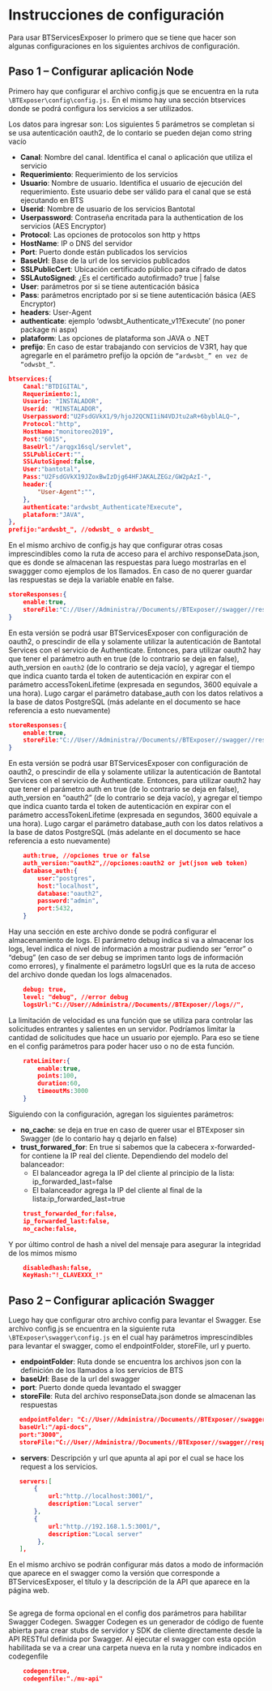 # Instrucciones de configuración 

Para usar BTServicesExposer lo primero que se tiene que hacer son algunas configuraciones en los 
siguientes archivos de configuración.

## Paso 1 – Configurar aplicación Node

Primero hay que configurar el archivo config.js que se encuentra en la ruta `\BTExposer\config\config.js.` 
En el mismo hay una sección btservices donde se podrá configura los 
servicios a ser utilizados. 

Los datos para ingresar son:
Los siguientes 5 parámetros se completan si se usa autenticación oauth2, de lo contario se pueden 
dejan como string vacío

* **Canal**:  Nombre del canal. Identifica el canal o aplicación que utiliza el servicio
* **Requerimiento**: Requerimiento de los servicios
* **Usuario**: Nombre de usuario. Identifica el usuario de ejecución del requerimiento. Este  usuario debe ser válido para el canal que se está ejecutando en BTS
*  **Userid**: Nombre de usuario de los servicios Bantotal
*  **Userpassword**: Contraseña encritada para la authentication de los servicios (AES Encryptor)
*  **Protocol**: Las opciones de protocolos son http y https
*  **HostName**: IP o DNS del servidor
* **Port**: Puerto donde están publicados los servicios 
* **BaseUrl**: Base de la url de los servicios publicados
* **SSLPublicCert**: Ubicación certificado público para cifrado de datos
* **SSLAutoSigned**: ¿Es el certificado autofirmado? true | false
* **User**: parámetros por si se tiene autenticación básica
* **Pass**: parámetros encriptado por si se tiene autenticación básica (AES Encryptor)
* **headers**: User-Agent
* **authenticate**: ejemplo ‘odwsbt_Authenticate_v1?Execute’ (no poner package ni aspx)
* **plataform**: Las opciones de plataforma son JAVA o .NET 
* **prefijo**: En caso de estar trabajando con servicios de V3R1, hay que agregarle en el 
parámetro prefijo la opción de `“ardwsbt_” en vez de “odwsbt_”`. 

``` json
btservices:{
    Canal:"BTDIGITAL",
    Requerimiento:1,
    Usuario: "INSTALADOR",
    Userid: "MINSTALADOR",
    Userpassword:"U2FsdGVkX1/9/hjoJ2QCNI1iN4VDJtu2aR+6byblALQ~",
    Protocol:"http",
    HostName:"monitoreo2019",
    Post:"6015",
    BaseUrl:"/arqgx16sql/servlet",
    SSLPublicCert:"",
    SSLAutoSigned:false,
    User:"bantotal",
    Pass:"U2FsdGVkX19JZoxBwIzDjg64HFJAKALZEGz/GW2pAzI-",
    header:{
        "User-Agent":"",
    },
    authenticate:"ardwsbt_Authenticate?Execute",
    plataform:"JAVA",
},
prefijo:"ardwsbt_", //odwsbt_ o ardwsbt_
```

En el mismo archivo de config.js hay que configurar otras cosas imprescindibles como la ruta de 
acceso para el archivo responseData.json, que es donde se almacenan las respuestas para luego 
mostrarlas en el swaggger como ejemplos de los llamados. En caso de no querer guardar las 
respuestas se deja la variable enable en false.


``` json
storeResponses:{
    enable:true,
    storeFile:"C://User//Administra//Documents//BTExposer//swagger//responseData.json"
}

```

En esta versión se podrá usar BTServicesExposer con configuración de oauth2, o prescindir de ella y 
solamente utilizar la autenticación de Bantotal Services con el servicio de Authenticate. 
Entonces, para utilizar oauth2 hay que tener el parámetro auth en true (de lo contrario se deja en 
false), auth_version en `oauth2` (de lo contrario se deja vacío), y agregar el tiempo que indica 
cuanto tarda el token de autenticación en expirar con el parámetro accessTokenLifetime (expresada 
en segundos, 3600 equivale a una hora). Lugo cargar el parámetro database_auth con los datos 
relativos a la base de datos PostgreSQL (más adelante en el documento se hace referencia a esto
nuevamente)

``` json
storeResponses:{
    enable:true,
    storeFile:"C://User//Administra//Documents//BTExposer//swagger//responseData.json"
}

```

En esta versión se podrá usar BTServicesExposer con configuración de oauth2, o prescindir de ella y 
solamente utilizar la autenticación de Bantotal Services con el servicio de Authenticate. 
Entonces, para utilizar oauth2 hay que tener el parámetro auth en true (de lo contrario se deja en 
false), auth_version en “oauth2” (de lo contrario se deja vacío), y agregar el tiempo que indica 
cuanto tarda el token de autenticación en expirar con el parámetro accessTokenLifetime (expresada 
en segundos, 3600 equivale a una hora). Lugo cargar el parámetro database_auth con los datos 
relativos a la base de datos PostgreSQL (más adelante en el documento se hace referencia a esto
nuevamente)

``` json
    auth:true, //opciones true or false
    auth_version:"oauth2",//opciones:oauth2 or jwt(json web token)
    database_auth:{
        user:"postgres",
        host:"localhost",
        database:"oauth2",
        password:"admin",
        port:5432,
    }
```
Hay una sección en este archivo donde se podrá configurar el almacenamiento de logs. El parámetro 
debug indica si va a almacenar los logs, level indica el nivel de información a mostrar pudiendo ser 
“error” o “debug” (en caso de ser debug se imprimen tanto logs de información como errores), y 
finalmente el parámetro logsUrl que es la ruta de acceso del archivo donde quedan los logs 
almacenados.

``` json
    debug: true,
    level: "debug", //error debug
    logsUrl:"C://User//Administra//Documents//BTExposer//logs//",
```

La limitación de velocidad es una función que se utiliza para controlar las solicitudes entrantes y 
salientes en un servidor. Podríamos limitar la cantidad de solicitudes que hace un usuario por 
ejemplo. Para eso se tiene en el config parámetros para poder hacer uso o no de esta función.

``` json
    rateLimiter:{
        enable:true,
        points:100,
        duration:60,
        timeoutMs:3000    
    }
```
Siguiendo con la configuración, agregan los siguientes parámetros:
* **no_cache**: se deja en true en caso de querer usar el BTExposer sin Swagger (de lo contario hay q dejarlo en false)
* **trust_forwared_for**: En true si sabemos que la cabecera x-forwarded-for contiene la IP real 
del cliente. Dependiendo del modelo del balanceador:
    * El balanceador agrega la IP del cliente al principio de la lista: ip_forwarded_last=false
    * El balanceador agrega la IP del cliente al final de la lista:ip_forwarded_last=true

``` json
    trust_forwarded_for:false,
    ip_forwarded_last:false,
    no_cache:false,
```

Y por último control de hash a nivel del mensaje para asegurar la integridad de los mimos mismo

``` json
    disabledhash:false,
    KeyHash:"!_CLAVEXXX_!"
```

## Paso 2 – Configurar aplicación Swagger

Luego hay que configurar otro archivo config para levantar el Swagger. Ese archivo config.js se 
encuentra en la siguiente ruta `\BTExposer\swagger\config.js` en el cual hay parámetros 
imprescindibles para levantar el swagger, como el endpointFolder, storeFile, url y puerto.


* **endpointFolder**: Ruta donde se encuentra los archivos json con la definición de los llamados a los servicios de BTS
* **baseUrl**: Base de la url del swagger
* **port**: Puerto donde queda levantado el swagger 
* **storeFile**: Ruta del archivo responseData.json donde se almacenan las respuestas

``` json
   endpointFolder: "C://User//Administra//Documents//BTExposer//swagger_routes",
   baseUrl:"/api-docs",
   port:"3000",
   storeFile:"C://User//Administra//Documents//BTExposer//swagger//responseData.json",
```

* **servers**: Descripción y url que apunta al api por el cual se hace los request a los servicios.

``` json
   servers:[
       {
           url:"http.//localhost:3001/",
           description:"Local server"
       },
       {
           url:"http.//192.168.1.5:3001/",
           description:"Local server"
        },
   ],
```
En el mismo archivo se podrán configurar más datos a modo de información que aparece en el 
swagger como la versión que corresponde a BTServicesExposer, el título y la descripción de la API 
que aparece en la página web.

<img :src="$withBase('/img/01.png')" class="center">

Se agrega de forma opcional en el config dos parámetros para habilitar Swagger Codegen.
Swagger Codegen es un generador de código de fuente abierta para crear stubs de servidor y SDK 
de cliente directamente desde la API RESTful definida por Swagger.
Al ejecutar el swagger con esta opción habilitada se va a crear una carpeta nueva en la ruta y 
nombre indicados en codegenfile

``` json
    codegen:true,
    codegenfile:"./mu-api"
```
